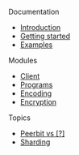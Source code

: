 
Documentation
- [Introduction](/)
- [Getting started](getting-started.md)
- [Examples](examples.md)

Modules
- [Client](/modules/client/client.md)
- [Programs](/modules/program/README.md)
- [Encoding](/modules/encoding/encoding.md)
- [Encryption](/modules/encryption/encryption.md)

Topics
- [Peerbit vs [?]](difference.md)
- [Sharding](sharding/sharding.md)





